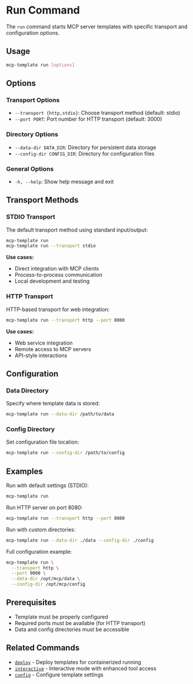 # Run Command

The `run` command starts MCP server templates with specific transport and configuration options.

## Usage

```bash
mcp-template run [options]
```

## Options

### Transport Options
- `--transport {http,stdio}`: Choose transport method (default: stdio)
- `--port PORT`: Port number for HTTP transport (default: 3000)

### Directory Options
- `--data-dir DATA_DIR`: Directory for persistent data storage
- `--config-dir CONFIG_DIR`: Directory for configuration files

### General Options
- `-h, --help`: Show help message and exit

## Transport Methods

### STDIO Transport
The default transport method using standard input/output:

```bash
mcp-template run
mcp-template run --transport stdio
```

**Use cases:**
- Direct integration with MCP clients
- Process-to-process communication
- Local development and testing

### HTTP Transport
HTTP-based transport for web integration:

```bash
mcp-template run --transport http --port 8080
```

**Use cases:**
- Web service integration
- Remote access to MCP servers
- API-style interactions

## Configuration

### Data Directory
Specify where template data is stored:

```bash
mcp-template run --data-dir /path/to/data
```

### Config Directory
Set configuration file location:

```bash
mcp-template run --config-dir /path/to/config
```

## Examples

Run with default settings (STDIO):
```bash
mcp-template run
```

Run HTTP server on port 8080:
```bash
mcp-template run --transport http --port 8080
```

Run with custom directories:
```bash
mcp-template run --data-dir ./data --config-dir ./config
```

Full configuration example:
```bash
mcp-template run \
  --transport http \
  --port 9000 \
  --data-dir /opt/mcp/data \
  --config-dir /opt/mcp/config
```

## Prerequisites

- Template must be properly configured
- Required ports must be available (for HTTP transport)
- Data and config directories must be accessible

## Related Commands

- [`deploy`](deploy.md) - Deploy templates for containerized running
- [`interactive`](interactive.md) - Interactive mode with enhanced tool access
- [`config`](config.md) - Configure template settings

